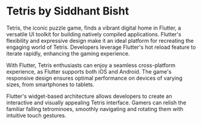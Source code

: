 # Tetris by Siddhant Bisht


Tetris, the iconic puzzle game, finds a vibrant digital home in Flutter, a versatile UI toolkit for building natively compiled applications. Flutter's flexibility and expressive design make it an ideal platform for recreating the engaging world of Tetris. Developers leverage Flutter's hot reload feature to iterate rapidly, enhancing the gaming experience.

With Flutter, Tetris enthusiasts can enjoy a seamless cross-platform experience, as Flutter supports both iOS and Android. The game's responsive design ensures optimal performance on devices of varying sizes, from smartphones to tablets.

Flutter's widget-based architecture allows developers to create an interactive and visually appealing Tetris interface. Gamers can relish the familiar falling tetrominoes, smoothly navigating and rotating them with intuitive touch gestures.
